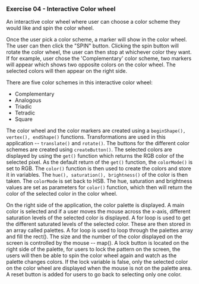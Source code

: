 ### Exercise 04 - Interactive Color wheel

An interactive color wheel where user can choose a color scheme they would like and spin the color wheel.

Once the user pick a color scheme, a marker will show in the color wheel. The user can then click the "SPIN" button.
Clicking the spin button will rotate the color wheel, the user can then stop at whichever color they want.
If for example, user chose the 'Complementary' color scheme, two markers will appear which shows two opposite colors on the color wheel.
The selected colors will then appear on the right side.

There are five color schemes in this interactive color wheel:
- Complementary
- Analogous
- Triadic
- Tetradic
- Square

The color wheel and the color markers are created using a `beginShape(), vertex(), endShape()` functions. Transformations are used in this application -- `translate()` and `rotate()`.
The buttons for the different color schemes are created using `createButton()`.
The selected colors are displayed by using the `get()` function which returns the RGB color of the selected pixel. As the default return of the `get()` function, the `colorMode()` is set to RGB. The `color()` function is then used to create the colors and store it in variables. The `hue(), saturation(), brightness()` of the color is then taken. The `colorMode` is set back to HSB. The hue, saturation and brightness values are set as parameters for `color()` function, which then will return the color of the selected color in the color wheel.


On the right side of the application, the color palette is displayed.
A main color is selected and if a user moves the mouse across the x-axis, different saturation levels of the selected color is displayed. A for loop is used to get the different saturated levels of the selected color. These are then stored in an array called palettes. A for loop is used to loop through the palettes array and fill the rect(). The size and the number of the color displayed on the screen is controlled by the mouse -- map(). A lock button is located on the right side of the palette, for users to lock the pattern on the screen, the users will then be able to spin the color wheel again and watch as the palette changes colors. If the lock variable is false, only the selected color on the color wheel are displayed when the mouse is not on the palette area. A reset button is added for users to go back to selecting only one color.
